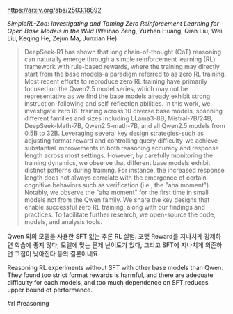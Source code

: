 https://arxiv.org/abs/2503.18892

*SimpleRL-Zoo: Investigating and Taming Zero Reinforcement Learning for Open Base Models in the Wild* (Weihao Zeng, Yuzhen Huang, Qian Liu, Wei Liu, Keqing He, Zejun Ma, Junxian He)

> DeepSeek-R1 has shown that long chain-of-thought (CoT) reasoning can naturally emerge through a simple reinforcement learning (RL) framework with rule-based rewards, where the training may directly start from the base models-a paradigm referred to as zero RL training. Most recent efforts to reproduce zero RL training have primarily focused on the Qwen2.5 model series, which may not be representative as we find the base models already exhibit strong instruction-following and self-reflection abilities. In this work, we investigate zero RL training across 10 diverse base models, spanning different families and sizes including LLama3-8B, Mistral-7B/24B, DeepSeek-Math-7B, Qwen2.5-math-7B, and all Qwen2.5 models from 0.5B to 32B. Leveraging several key design strategies-such as adjusting format reward and controlling query difficulty-we achieve substantial improvements in both reasoning accuracy and response length across most settings. However, by carefully monitoring the training dynamics, we observe that different base models exhibit distinct patterns during training. For instance, the increased response length does not always correlate with the emergence of certain cognitive behaviors such as verification (i.e., the "aha moment"). Notably, we observe the "aha moment" for the first time in small models not from the Qwen family. We share the key designs that enable successful zero RL training, along with our findings and practices. To facilitate further research, we open-source the code, models, and analysis tools.

Qwen 외의 모델을 사용한 SFT 없는 추론 RL 실험. 포맷 Reward를 지나치게 강제하면 학습에 좋지 않다, 모델에 맞는 문제 난이도가 있다, 그리고 SFT에 지나치게 의존하면 고점이 낮아진다 등의 결론이네요.

<english>
Reasoning RL experiments without SFT with other base models than Qwen. They found too strict format rewards is harmful, and there are adequate difficulty for each models, and too much dependence on SFT reduces upper bound of performance.
</english>

#rl #reasoning 